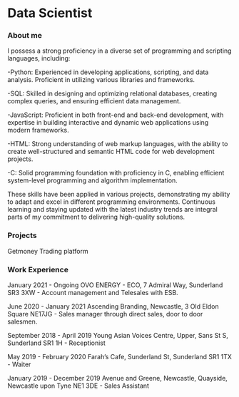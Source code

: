 # Data Scientist

### About me 
I possess a strong proficiency in a diverse set of programming and scripting languages, including:

-Python: Experienced in developing applications, scripting, and data analysis. Proficient in utilizing various 
 libraries and frameworks.

-SQL: Skilled in designing and optimizing relational databases, creating complex queries, and ensuring efficient data 
 management.

-JavaScript: Proficient in both front-end and back-end development, with expertise in building interactive and 
 dynamic web applications using modern frameworks.

-HTML: Strong understanding of web markup languages, with the ability to create well-structured and semantic HTML 
 code for web development projects.

-C: Solid programming foundation with proficiency in C, enabling efficient system-level programming and algorithm 
 implementation.

These skills have been applied in various projects, demonstrating my ability to adapt and excel in different programming environments. Continuous learning and staying updated with the latest industry trends are integral parts of my commitment to delivering high-quality solutions.

### Projects
Getmoney Trading platform

### Work Experience 
January 2021 - Ongoing 
OVO ENERGY -  ECO,  7 Admiral Way, Sunderland SR3 3XW - Account management and Telesales with ESB.

June 2020 - January 2021
Ascending Branding, Newcastle,  3 Old Eldon Square NE17JG - Sales manager through direct sales, door to door salesmen.

September 2018 - April 2019
Young Asian Voices Centre, Upper, Sans St S, Sunderland SR1 1H - Receptionist 

May 2019 - February 2020
Farah’s Cafe, Sunderland St, Sunderland SR1 1TX - Waiter

January 2019 - December 2019
Avenue and Greene, Newcastle,  Quayside, Newcastle upon Tyne NE1 3DE - Sales Assistant 
